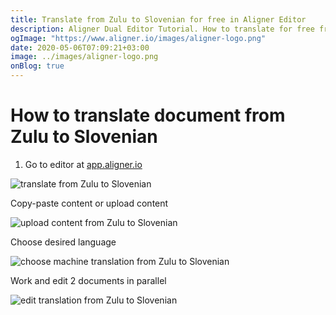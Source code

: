 ```yaml
---
title: Translate from Zulu to Slovenian for free in Aligner Editor
description: Aligner Dual Editor Tutorial. How to translate for free from Zulu to Slovenian. Aligner is multilingual document management platform. 
ogImage: "https://www.aligner.io/images/aligner-logo.png"
date: 2020-05-06T07:09:21+03:00
image: ../images/aligner-logo.png
onBlog: true
---
```


# How to translate document from Zulu to Slovenian

1. Go to editor at [app.aligner.io](https://app.aligner.io "Aligner App web page")

![translate from Zulu to Slovenian](../aligner-blank-editor.png "translate from Zulu to Slovenian")

Copy-paste content or upload content

![upload content from Zulu to Slovenian](../aligner-uploaded-document.png "upload content from Zulu to Slovenian")

Choose desired language

![choose machine translation from Zulu to Slovenian](../aligner-language-dropdown.png "choose machine translation from Zulu to Slovenian")

Work and edit 2 documents in parallel

![edit translation from Zulu to Slovenian](../aligner-double-sitded-editor.png "edit translation from Zulu to Slovenian")

